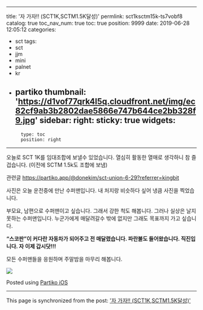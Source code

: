 
---
title: '자 가자!! (SCT1K,SCTM1.5K달성)'
permlink: sct1ksctm15k-ts7vobf8
catalog: true
toc_nav_num: true
toc: true
position: 9999
date: 2019-06-28 12:05:12
categories:
- sct
tags:
- sct
- jjm
- mini
- palnet
- kr
- partiko
thumbnail: 'https://d1vof77qrk4l5q.cloudfront.net/img/ec82cf9ab3b2802dae5866e747b644ce2bb328f9.jpg'
sidebar:
    right:
        sticky: true
widgets:
    -
        type: toc
        position: right
---


오늘로 SCT 1K를 임대조합에 보낼수 있었습니다. 
열심히 활동한 열매로 생각하니 참 즐겁습니다. 
(이전에 SCTM 1.5k도 조합에 보냄)

관련글
https://partiko.app/@donekim/sct-union-6-29?referrer=kingbit

사진은 오늘 운전중에 만난 수퍼맨입니다. 
내 처지랑 비슷하다 싶어 냉큼 사진을 찍었습니다. 

부모요, 남편으로 수퍼맨이고 싶습니다. 그래서 강한 척도 해봅니다.  그러나 실상은 날지 못하는 수퍼맨입니다.  누군가에게 매달려갈수 밖에 없지만 그래도 목표까지 가고 싶습니다. 

**“스코판”이 커다란 자동차가 되어주고 전 매달렸습니다. 
파란불도 들어왔습니다. 직진입니다. 자 이제 갑시닷!!!**

모든 수퍼맨들을 응원하며 주말밤을 마무리 해봅니다.

![](https://d1vof77qrk4l5q.cloudfront.net/img/ec82cf9ab3b2802dae5866e747b644ce2bb328f9.jpg)

Posted using [Partiko iOS](https://partiko.app/referral/kingbit)

- - -

This page is synchronized from the post: ['자 가자!! (SCT1K,SCTM1.5K달성)'](https://steemit.com/@kingbit/sct1ksctm15k-ts7vobf8)
